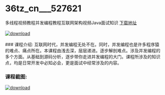 # 36tz_cn___527621
多线程视频教程并发编程教程互联网架构视频Java面试知识
[下载地址](http://www.36tz.cn/article/527621 "下载地址")
<br/></br>[![download](http://36tz.cn/muke_img/2019_10_356-6-300x180.jpg "下载地址")](http://www.36tz.cn/article/527621 "下载地址")
<br/></br>### 课程介绍:
互联网时代，并发编程无处不在。同时，并发编程也是许多程序猿的难点、痛点所在。本课程由浅去深，层层递进。逐步解剖难点。涉及并发编程的多个方面。从基础到源码分析，逐步带你走进并发编程的大门。课程所涉及的知识点，均是日常开发中必知必会，更是面试中经常涉及的内容。

### 课程截图:
[![download](http://36tz.cn/muke_img/2019_10_1-12.png "下载地址")](http://www.36tz.cn/article/527621 "下载地址")
